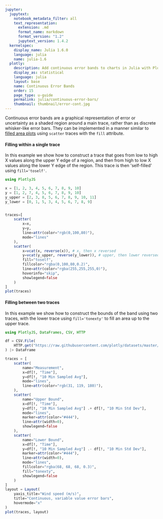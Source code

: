 ```yaml
---
jupyter:
  jupytext:
    notebook_metadata_filter: all
    text_representation:
      extension: .md
      format_name: markdown
      format_version: "1.2"
      jupytext_version: 1.4.2
  kernelspec:
    display_name: Julia 1.6.0
    language: julia
    name: julia-1.6
  plotly:
    description: Add continuous error bands to charts in Julia with Plotly.
    display_as: statistical
    language: julia
    layout: base
    name: Continuous Error Bands
    order: 15
    page_type: u-guide
    permalink: julia/continuous-error-bars/
    thumbnail: thumbnail/error-cont.jpg
---
```


Continuous error bands are a graphical representation of error or uncertainty as a shaded region around a main trace, rather than as discrete whisker-like error bars. They can be implemented in a manner similar to [filled area plots](/julia/filled-area-plots/) using `scatter` traces with the `fill` attribute.

#### Filling within a single trace

In this example we show how to construct a trace that goes from low to high X values along the upper Y edge of a region, and then from high to low X values along the lower Y edge of the region. This trace is then 'self-filled' using `fill='toself'`.

```julia
using PlotlyJS

x = [1, 2, 3, 4, 5, 6, 7, 8, 9, 10]
y = [1, 2, 7, 4, 5, 6, 7, 8, 9, 10]
y_upper = [2, 3, 8, 5, 6, 7, 8, 9, 10, 11]
y_lower = [0, 1, 5, 3, 4, 5, 6, 7, 8, 9]


traces=[
    scatter(
        x=x,
        y=y,
        line=attr(color="rgb(0,100,80)"),
        mode="lines"
    ),
    scatter(
        x=vcat(x, reverse(x)), # x, then x reversed
        y=vcat(y_upper, reverse(y_lower)), # upper, then lower reversed
        fill="toself",
        fillcolor="rgba(0,100,80,0.2)",
        line=attr(color="rgba(255,255,255,0)"),
        hoverinfo="skip",
        showlegend=false
    )
]
plot(traces)
```

#### Filling between two traces

In this example we show how to construct the bounds of the band using two traces, with the lower trace using `fill='tonexty'` to fill an area up to the upper trace.

```julia
using PlotlyJS, DataFrames, CSV, HTTP

df = CSV.File(
    HTTP.get("https://raw.githubusercontent.com/plotly/datasets/master/wind_speed_laurel_nebraska.csv").body
) |> DataFrame

traces = [
    scatter(
        name="Measurement",
        x=df[!, "Time"],
        y=df[!, "10 Min Sampled Avg"],
        mode="lines",
        line=attr(color="rgb(31, 119, 180)"),
    ),
    scatter(
        name="Upper Bound",
        x=df[!, "Time"],
        y=df[!, "10 Min Sampled Avg"] .+ df[!, "10 Min Std Dev"],
        mode="lines",
        marker=attr(color="#444"),
        line=attr(width=0),
        showlegend=false
    ),
    scatter(
        name="Lower Bound",
        x=df[!, "Time"],
        y=df[!, "10 Min Sampled Avg"] .- df[!, "10 Min Std Dev"],
        marker=attr(color="#444"),
        line=attr(width=0),
        mode="lines",
        fillcolor="rgba(68, 68, 68, 0.3)",
        fill="tonexty",
        showlegend=false
    )
]
layout = Layout(
    yaxis_title="Wind speed (m/s)",
    title="Continuous, variable value error bars",
    hovermode="x"
)
plot(traces, layout)
```
